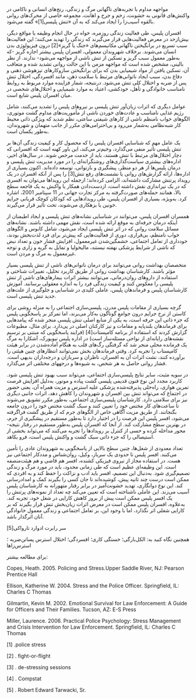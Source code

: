   مواجهه مداوم با تجربه‌های ناگهانی مرگ و زندگی، رنج‌های انسانی و ناکامی در واکنش‌های قانونی به خشونت، زخم و جرح و اهانت، مجموعه خاصی از محرک‌های روانی بالقوه آسیب‌زا را ایجاد می‌کند که به آن «تنش پلیسی[1]» گفته می‌شود.

افسران پلیس، طی فعالیت زندگی روزمره، خواه در حال انجام وظیفه یا مواقع دیگر، بیش‌ازحد در معرض فعالیت‌هایی قرار می‌گیرند که زندگی را تهدید می‌کنند؛ این فعالیت‌ها سبب تسریع در برانگیختن ناگهانی مکانیسم‌های «جنگ یا گریز»[2] درون فیزیولوژی بدن انسان می‌شوند. برخلاف شهروندان معمولی، افسران پلیس بیشتر اجازه گریز -که به‌طور معمول سبب گریز و تسکین از تنش ناشی از مواجهه می‌شود- ندارند. از نظر بالینی، مشخص شده است که مواجهه مزمن با این ‌حالت روانی تشدید شده و متعاقب آن، تسکین یافتن از مواد شیمیایی بدن که برای برانگیختن سازوکارهای تیزهوشی ذهنی و دفاع بدن، سبب ایجاد ناتوانی‌های مرتبط با سلامت ذهن، مانند افسردگی، اختلال تنش پس از ضربه و اختلال کلی تنش می‌شود. درنتیجه، شمار فزاینده موارد مربوط به روابط نامناسب خانوادگی و تأهل، خودکشی، اعتیاد به موارد شیمیایی و اختلال‌های شخصی در میان افسران پلیس شایع است.

 عوامل دیگری که اثرات زیان‌آور تنش پلیسی بر نیروهای پلیس را تشدید می‌کنند، شامل رژیم غذایی نامناسب و عادت‌های خوردن ناشی از مأموریت‌های مداوم گشت موتوری، الگوهای خواب نامنظم ناشی از کارهای شیفتی ساعتی، نظم شدید که ویژگی ذاتی محیط کار شبه‌نظامی به‌شمار می‌رود و بی‌احترامی‌های مکرر از جانب متهمان و شهروندان، به‌طور یکسان است.

 یک عامل مهم که شناسایی افسران پلیس را که محصول کار و کیفیت زندگی آن‌ها بر تنش پلیسی تأثیر منفی می‌گذارد، وخیم‌تر می‌کند، این باور کهنه است که افسرانی که دچار اختلال‌های مرتبط با تنش هستند، باید از خدمت مرخص شوند. در سال‌های اخیر، اداره‌های بیشتری سیاست‌گذاری‌های روشنگرانه‌ای را در مورد مدیریت تنش پلیسی و درمان پلیس‌ها از هر دو منظر، پیشگیری و بازتوانی، توسعه داده‌اند. اکنون بسیاری از اداره‌ها، ارائه گزارش‌های روانی یا نشست‌های رفع تنش[3] را پس از آنکه افسران در یک رویداد پرتنش مشارکت داشته‌اند، الزامی کرده‌اند؛ ازجمله این رویداها می‌توان به افسری که در یک تیراندازی نقش داشته است، ازدست‌دادن همکار یا واکنش به یک فاجعه سطح بالا، همانند حمله‌های صورت‌گرفته به مرکز تجارت جهانی در 11 سپتامبر 2001، اشاره کرد. به‌ویژه، بسیاری از افسران پلیس، طی رویدادهایی که کودکان کوچک قربانی جرایم خونین یا بزهکاری می‌شوند، تحت تأثیر قرار می‌گیرند.

 همسران افسران پلیس، می‌توانند در شناسایی نشانه‌های تنش پلیسی و ایجاد اطیمنان از اینکه درمان حرفه‌ای به موقع ارائه شده است، نقش مهمی داشته باشند. نشانه‌های مسائل سلامت روانی که در اثر تنش پلیسی ایجاد می‌شود، شامل کابوس و الگوهای خواب نامنظم، بی‌قراری، دوری از فعالیت‌هایی که پیش‌تر برای فرد لذت‌بخش بودند، خودداری از تعامل اجتماعی، خشمگین‌شدن غیرمعمول، افزایش فشار خون و تعداد نبض که ناشی از شرایط پزشکی نهفته نیستند، مالیخولیا و تمایل به گریه و زاری و توجه غیرمعمول به مرگ و مردن است.

متخصصان بهداشت روانی می‌توانند برای درمان ناتوانی‌های ناشی از تنش پلیسی بسیار مؤثر باشند. کارشناسان بهداشت روانی از طریق کاربرد تحلیل، تغییرات شناختی و استفاده از داروهای روان‌درمانی، می‌توانند بیشتر اثرات بیمارهای‌های ناشی از تنش پلیسی را معکوس کنند و کیفیت زندگی فرد را به اندازه معقولی برسانند. آموزش کارشناسان پلیس و فرماندهان پلیس، عاملی کلیدی در شناسایی و جلوگیری از علت‌های جدید تنش پلیسی است.

گرچه بسیاری از مقامات پلیس مدرن، پلیسی‌سازی اجتماعی را به منزله روشی برای کاستن از نرخ جرایم درون جوامع گوناگون به‌کار می‌برند، اما تمرکز بر پاسخگویی پلیس که جزء ذاتی این حرفه است، به یکی از منابع اصلی تنش پلیسی منجر شده که پیامدهایی برای فرماندهان بلندپایه و مقامات و نیز کارکنان اصلی در پی‌دارد. برای مثال، مطبوعات گزارش کردند که استفاده از برنامه کامپستات[4] (فرایند پاسخگویی که مبتنی بر ترسیم نقشه‌های رایانه‌ای از نواحی مسئله‌ساز است) در اداره پلیس نیویورک، آشکارا به مرگ یک فرمانده محلی منجر شد که گرفتگی رگ‌های قلب به هنگام آماده‌شدن در برابر هیئت کامپستاب را تجربه کرد. وقتی فرماندهان بخش نمی‌توانند انتظارهای چنین هیئتی را برآورده کنند، نشت اثرات آن به افسران، ناظران و سربازان و درجه‌داران بدیهی است. فشار روانی حاصل به هر شخص، به شیوه‌ها و درجه­های مختلفی اثر می‌گذارد.

 در سویه مثبت، سایر نتایج پلیسی‌سازی اجتماعی، می‌تواند سبب بهبود تنش پلیسی شود. کاربرد مجدد این نوع فنون قدیمی پلیسی گشت پیاده و موتور، به‌دلیل افزایش فرصت تمرین هوازی، راه‌حلی پذیرفته‌شده پزشکی علیه استرس و مزیت همراه آن، یعنی حضور در اجتماع که می‌تواند تنش بین افسران و شهروندان را کاهش دهد، اثرات جانبی دیگری نیز برای سلامتی دارد. کارشناسان پلیسی‌سازی اجتماعی، به‌طور مکرر تشویق می‌شوند تا ساعت‌های کار مختص خود را تعیین کنند و سبک گشت مختص خود را درون جامعه بگنجانند. از طریق مزیت آگاهی خاص از الگوهای جرم که از طریق گشت فراگرفته می‌شود، افسر پلیس این فرصت را در اختیار دارد تا به‌طور مستقیم در پیشگیری از جرم، در بهترین سطح مشارکت کند. از آنجا که افسران پلیس به‌طور مستقیم در رفتار نتیجه-محور مداخله کرده و حسی از کنترل بر رویدادها را تجربه می‌کنند که می‌تواند بخشی از استیصالی را که جزء ذاتی سبک گشت و واکنش پلیس است، فرو بکاهد.

تعداد معدودی از شغل‌ها، چنین سطح بالایی از پاسخگویی به شهروندان عادی را تأمین می‌کنند. افسر پلیس تا حدودی یک سرباز، وکیل، روان‌شناس و مددکار اجتماعی نیز هست. در استفاده مجاز از نیروی فیزیکی کشنده، افسر هم قاضی و هم هیئت‌منصفه است. این وظیفه‌ای عظیم است که طی زمانی محدود، باید در مورد مرگ و زندگی تصمیم‌گیری شود. به‌دنبال این تصمیم، افسر باید ادب و نزاکت را حفظ کند و به افردی که ممکن است درست چند ثانیه پیش، کوشیده‌اند تا جان کسی را بگیرند کمک و امدادرسانی کند. این نوع دوانگاری، تهدید خشونت‌آمیز در برابر رفتار متهورانه به کارشناسان پلیس آسیب می‌زند. این عاملی ناشناخته است که تعیین می‌کند چه تعداد از نمونه‌های پرتنش را یک افسر پلیس ممکن است پیش از بروز کاهش کارایی در شغل خود، تجربه کند. به‌علاوه، افسران پلیس ممکن است در معرض اثرات زیان‌بخش تنش قرار بگیرند که بر کارایی شغلی اثر نگذارد، اما با وجود این، بر تعامل اجتماعی و زندگی معمول خانوادگی آنان اثرگذار باشد.

 سر رابرت ادوارد تارواکی[5]

 همچنین نگاه کنید به: الکل‌بارگی؛ خستگی کاری؛ افسردگی؛ اختلال استرس پساتن‌ضربه ؛ استرس‌زاها

برای مطالعه بیشتر:

Copes, Heath. 2005. Policing and Stress.Upper Saddle River, NJ: Pearson Prentice Hall

Ellison, Katherine W. 2004. Stress and the Police Officer. Springfield, IL: Charles C Thomas

Gilmartin, Kevin M. 2002. Emotional Survival for Law Enforcement: A Guide for Officers and Their Families. Tucson, AZ: E-S Press

Miller, Laurence. 2006. Practical Police Psychology: Stress Management and Crisis Intervention for Law Enforcement. Springfield, IL: Charles C Thomas

 [1] .police stress

[2] . fight-or-flight

[3] . de-stressing sessions

[4] . Compstat

[5] . Robert Edward Tarwacki, Sr.

 

  


 